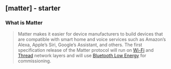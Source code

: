 ## [matter] - starter

### What is Matter
> Matter makes it easier for device manufacturers to build devices that are compatible with smart home and voice services such as Amazon’s Alexa, Apple’s Siri, Google’s Assistant, and others. The first specification release of the Matter protocol will run on [Wi-Fi](https://www.wi-fi.org/) and [Thread](https://www.threadgroup.org/) network layers and will use [Bluetooth Low Energy](https://www.bluetooth.com/) for commissioning.
